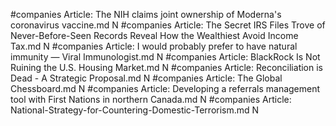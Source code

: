 #companies
Article: The NIH claims joint ownership of Moderna's coronavirus vaccine.md N
#companies
Article: The Secret IRS Files Trove of Never-Before-Seen Records Reveal How the Wealthiest Avoid Income Tax.md N
#companies
Article: I would probably prefer to have natural immunity — Viral Immunologist.md N
#companies
Article: BlackRock Is Not Ruining the U.S. Housing Market.md N
#companies
Article: Reconciliation is Dead - A Strategic Proposal.md N
#companies
Article: The Global Chessboard.md N
#companies
Article: Developing a referrals management tool with First Nations in northern Canada.md N
#companies
Article: National-Strategy-for-Countering-Domestic-Terrorism.md N
